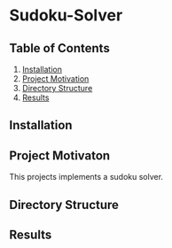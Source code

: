 # Sudoku-Solver

## Table of Contents

1. [Installation](#installation)
2. [Project Motivation](#motivation)
3. [Directory Structure](#directoryStructure)
4. [Results](#results)

## Installation <a name="installation"></a>

## Project Motivaton <a name="motivation"></a>

This projects implements a sudoku solver.

## Directory Structure <a name="directoryStructure"></a>

## Results <a name="results"></a>

